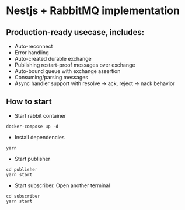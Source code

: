 # Nestjs + RabbitMQ implementation

## Production-ready usecase, includes:

- Auto-reconnect
- Error handling
- Auto-created durable exchange
- Publishing restart-proof messages over exchange
- Auto-bound queue with exchange assertion
- Consuming/parsing messages
- Async handler support with resolve -> ack, reject -> nack behavior

## How to start

- Start rabbit container
```
docker-compose up -d
```

- Install dependencies
```
yarn
```

- Start publisher
```
cd publisher
yarn start
```

- Start subscriber. Open another terminal
```
cd subscriber
yarn start
```
